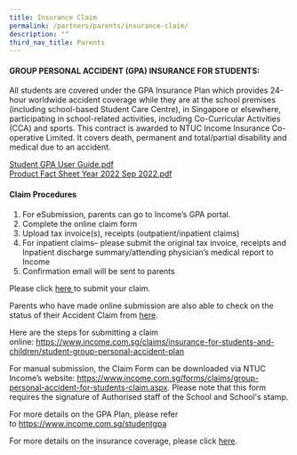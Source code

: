 ```yaml
---
title: Insurance Claim
permalink: /partners/parents/insurance-claim/
description: ""
third_nav_title: Parents
---
```




<h4><strong>GROUP PERSONAL ACCIDENT (GPA) INSURANCE FOR STUDENTS:</strong></h4>
<p>All students are covered under the GPA Insurance Plan which provides 24-hour worldwide accident coverage while they are at the school premises (including school-based Student Care Centre), in Singapore or elsewhere, participating in school-related activities, including Co-Curricular Activities (CCA) and sports. This contract is awarded to NTUC Income Insurance Co-operative Limited. It covers death, permanent and total/partial disability and medical due to an accident.</p>
<p><a href="/files/Student%20GPA%20User%20Guide.pdf">Student GPA User Guide.pdf</a><br /><a href="/files/Product%20Fact%20Sheet%20Year%202022%20Sep%202022.pdf">Product Fact Sheet Year 2022 Sep 2022.pdf</a></p>
<h4><strong>Claim Procedures</strong></h4>
<ol>
<li>For eSubmission, parents can go to Income&rsquo;s GPA portal.</li>
<li>Complete the online claim form</li>
<li>Upload tax invoice(s), receipts (outpatient/inpatient claims)</li>
<li>For inpatient claims&ndash; please submit the original tax invoice, receipts and Inpatient discharge summary/attending physician&rsquo;s medical report to Income</li>
<li>Confirmation email will be sent to parents</li>
</ol>
<p>Please click&nbsp;<a href="https://studentgpa.incomegroupins.com.sg/" target="_blank" rel="noopener">here&nbsp;</a>to submit your claim.&nbsp;</p>
<p>Parents who have made online submission are also able to check on the status of their Accident Claim from&nbsp;<a href="https://studentgpa.incomegroupins.com.sg/" target="_blank" rel="noopener">here</a>.&nbsp;</p>
<p>Here are the steps for submitting a claim online:&nbsp;<a href="https://www.income.com.sg/claims/insurance-for-students-and-children/student-group-personal-accident-plan" target="_blank" rel="noopener">https://www.income.com.sg/claims/insurance-for-students-and-children/student-group-personal-accident-plan</a></p>
<p>For manual submission, the Claim Form can be downloaded via NTUC Income&rsquo;s website:&nbsp;<a href="https://www.income.com.sg/forms/claims/group-personal-accident-for-students-claim.aspx" target="_blank" rel="noopener">https://www.income.com.sg/forms/claims/group-personal-accident-for-students-claim.aspx</a>. Please note that this form requires the signature of Authorised staff of the School and School's stamp.</p>
<p>For more details on the GPA Plan, please refer to&nbsp;<a href="https://www.income.com.sg/studentgpa" target="_blank" rel="noopener">https://www.income.com.sg/studentgpa</a></p>
<p>For more details on the insurance coverage, please click&nbsp;<a href="https://www.income.com.sg/insurance/insurance-for-businesses/group-insurance/group-personal-accident-insurance-for-students" target="_blank" rel="noopener">here</a>.</p>